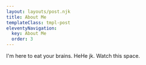 ```yaml
---
layout: layouts/post.njk
title: About Me
templateClass: tmpl-post
eleventyNavigation:
  key: About Me
  order: 3
---
```


I'm here to eat your brains. HeHe jk.
Watch this space.
